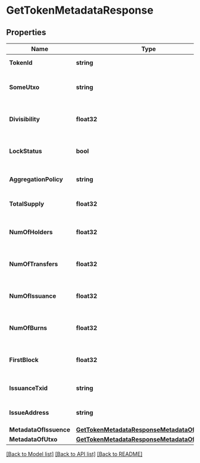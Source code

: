 # GetTokenMetadataResponse

## Properties
Name | Type | Description | Notes
------------ | ------------- | ------------- | -------------
**TokenId** | **string** | ID of the token | [optional] 
**SomeUtxo** | **string** | Example UTXO containing this token. | [optional] 
**Divisibility** | **float32** | Decimal places the token is divisible to | [optional] 
**LockStatus** | **bool** | Whether issuance of more tokens is locked | [optional] 
**AggregationPolicy** | **string** | Whether the tokens are aggregatable | [optional] 
**TotalSupply** | **float32** | Total number of tokens in supply | [optional] 
**NumOfHolders** | **float32** | Total number of addresses this token is held at | [optional] 
**NumOfTransfers** | **float32** | Total number of transactions of this token | [optional] 
**NumOfIssuance** | **float32** | Total number of times this token has been issued | [optional] 
**NumOfBurns** | **float32** | Number of times tokens have been burned | [optional] 
**FirstBlock** | **float32** | Block number token was issued in | [optional] 
**IssuanceTxid** | **string** | TXID the token was issued with | [optional] 
**IssueAddress** | **string** | Address that issued the tokens | [optional] 
**MetadataOfIssuence** | [**GetTokenMetadataResponseMetadataOfIssuence**](getTokenMetadataResponse_metadataOfIssuence.md) |  | [optional] 
**MetadataOfUtxo** | [**GetTokenMetadataResponseMetadataOfIssuence**](getTokenMetadataResponse_metadataOfIssuence.md) |  | [optional] 

[[Back to Model list]](../README.md#documentation-for-models) [[Back to API list]](../README.md#documentation-for-api-endpoints) [[Back to README]](../README.md)


